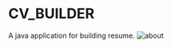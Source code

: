 # CV_BUILDER
A java application for building resume.
![about](https://user-images.githubusercontent.com/78197923/119312353-e39d1580-bc8f-11eb-8214-a9bc8d8ea1ab.PNG)
